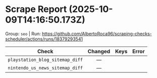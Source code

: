 # Scrape Report (2025-10-09T14:16:50.173Z)

Group: `seo`  |  Run: https://github.com/AlbertoRoca96/scraping-checks-scheduler/actions/runs/18379293541

| Check | Changed | Keys | Error |
|---|:---:|:--|:--|
| `playstation_blog_sitemap_diff` | — |  |  |
| `nintendo_us_news_sitemap_diff` | — |  |  |
